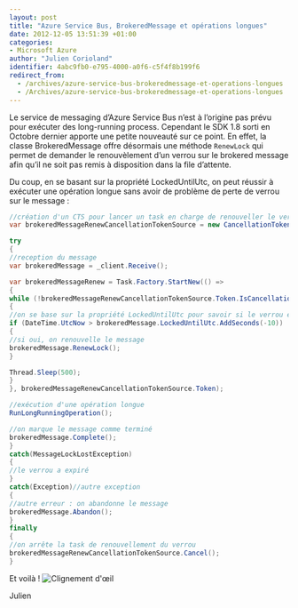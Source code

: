 ```yaml
---
layout: post
title: "Azure Service Bus, BrokeredMessage et opérations longues"
date: 2012-12-05 13:51:39 +01:00
categories:
- Microsoft Azure
author: "Julien Corioland"
identifier: 4abc9fb0-e795-4000-a0f6-c5f4f8b199f6
redirect_from:
  - /archives/azure-service-bus-brokeredmessage-et-operations-longues
  - /Archives/azure-service-bus-brokeredmessage-et-operations-longues
---
```


Le service de messaging d’Azure Service Bus n’est à l’origine pas prévu pour exécuter des long-running process. Cependant le SDK 1.8 sorti en Octobre dernier apporte une petite nouveauté sur ce point. En effet, la classe BrokeredMessage offre désormais une méthode `RenewLock` qui permet de demander le renouvèlement d’un verrou sur le brokered message afin qu’il ne soit pas remis à disposition dans la file d’attente.

Du coup, en se basant sur la propriété LockedUntilUtc, on peut réussir à exécuter une opération longue sans avoir de problème de perte de verrou sur le message :

```csharp
//création d'un CTS pour lancer un task en charge de renouveller le verrou du message
var brokeredMessageRenewCancellationTokenSource = new CancellationTokenSource();

try
{
//reception du message
var brokeredMessage = _client.Receive();

var brokeredMessageRenew = Task.Factory.StartNew(() =>
{
while (!brokeredMessageRenewCancellationTokenSource.Token.IsCancellationRequested)
{
//on se base sur la propriété LockedUntilUtc pour savoir si le verrou expire bientôt
if (DateTime.UtcNow > brokeredMessage.LockedUntilUtc.AddSeconds(-10))
{
//si oui, on renouvelle le message
brokeredMessage.RenewLock();
}

Thread.Sleep(500);
}
}, brokeredMessageRenewCancellationTokenSource.Token);

//exécution d'une opération longue
RunLongRunningOperation();

//on marque le message comme terminé
brokeredMessage.Complete();
}
catch(MessageLockLostException)
{
//le verrou a expiré
}
catch(Exception)//autre exception
{
//autre erreur : on abandonne le message
brokeredMessage.Abandon();
}
finally
{
//on arrête la task de renouvellement du verrou
brokeredMessageRenewCancellationTokenSource.Cancel();
}
```
Et voilà ! <img class="wlEmoticon wlEmoticon-winkingsmile" style="border-top-style: none; border-left-style: none; border-bottom-style: none; border-right-style: none" alt="Clignement d'œil" src="https://juliencorioland.blob.core.windows.net/medias/wlEmoticon-winkingsmile_31C051F0.png">

Julien


